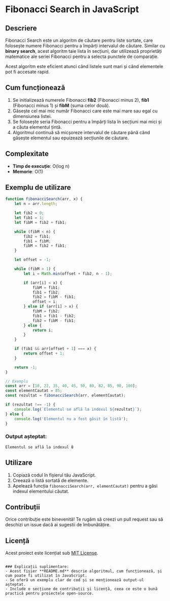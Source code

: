 # Fibonacci Search in JavaScript

## Descriere

Fibonacci Search este un algoritm de căutare pentru liste sortate, care folosește numere Fibonacci pentru a împărți intervalul de căutare. Similar cu **binary search**, acest algoritm taie lista în secțiuni, dar utilizează proprietăți matematice ale seriei Fibonacci pentru a selecta punctele de comparație.

Acest algoritm este eficient atunci când listele sunt mari și când elementele pot fi accesate rapid.

## Cum funcționează

1. Se initializează numerele Fibonacci **fib2** (Fibonacci minus 2), **fib1** (Fibonacci minus 1) și **fibM** (suma celor două).
2. Găsește cel mai mic număr Fibonacci care este mai mare sau egal cu dimensiunea listei.
3. Se folosește seria Fibonacci pentru a împărți lista în secțiuni mai mici și a căuta elementul țintă.
4. Algoritmul continuă să micșoreze intervalul de căutare până când găsește elementul sau epuizează secțiunile de căutare.

## Complexitate

- **Timp de execuție**: O(log n)
- **Memorie**: O(1)

## Exemplu de utilizare

```javascript
function fibonacciSearch(arr, x) {
    let n = arr.length;

    let fib2 = 0;
    let fib1 = 1;
    let fibM = fib2 + fib1;

    while (fibM < n) {
        fib2 = fib1;
        fib1 = fibM;
        fibM = fib2 + fib1;
    }

    let offset = -1;

    while (fibM > 1) {
        let i = Math.min(offset + fib2, n - 1);

        if (arr[i] < x) {
            fibM = fib1;
            fib1 = fib2;
            fib2 = fibM - fib1;
            offset = i;
        } else if (arr[i] > x) {
            fibM = fib2;
            fib1 = fib1 - fib2;
            fib2 = fibM - fib1;
        } else {
            return i;
        }
    }

    if (fib1 && arr[offset + 1] === x) {
        return offset + 1;
    }

    return -1;
}

// Exemplu
const arr = [10, 22, 35, 40, 45, 50, 80, 82, 85, 90, 100];
const elementCautat = 85;
const rezultat = fibonacciSearch(arr, elementCautat);

if (rezultat !== -1) {
    console.log(`Elementul se află la indexul ${rezultat}`);
} else {
    console.log('Elementul nu a fost găsit în listă');
}
```

### Output așteptat:
```
Elementul se află la indexul 8
```

## Utilizare

1. Copiază codul în fișierul tău JavaScript.
2. Creează o listă sortată de elemente.
3. Apelează funcția `fibonacciSearch(arr, elementCautat)` pentru a găsi indexul elementului căutat.

## Contribuții

Orice contribuție este binevenită! Te rugăm să creezi un pull request sau să deschizi un issue dacă ai sugestii de îmbunătățire.

## Licență

Acest proiect este licențiat sub [MIT License](LICENSE).
```

### Explicații suplimentare:
- Acest fișier **README.md** descrie algoritmul, cum funcționează, și cum poate fi utilizat în JavaScript.
- Se oferă un exemplu clar de cod și se menționează output-ul așteptat.
- Include o secțiune de contribuții și licență, ceea ce este o bună practică pentru proiectele open-source.
